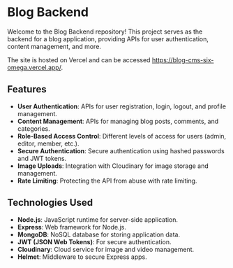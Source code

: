 # Blog Backend

Welcome to the Blog Backend repository! This project serves as the backend for a blog application, providing APIs for user authentication, content management, and more.

The site is hosted on Vercel and can be accessed <a href="https://blog-cms-six-omega.vercel.app/" target="_blank">https://blog-cms-six-omega.vercel.app/</a>.

## Features

- **User Authentication**: APIs for user registration, login, logout, and profile management.
- **Content Management**: APIs for managing blog posts, comments, and categories.
- **Role-Based Access Control**: Different levels of access for users (admin, editor, member, etc.).
- **Secure Authentication**: Secure authentication using hashed passwords and JWT tokens.
- **Image Uploads**: Integration with Cloudinary for image storage and management.
- **Rate Limiting**: Protecting the API from abuse with rate limiting.

## Technologies Used

- **Node.js**: JavaScript runtime for server-side application.
- **Express**: Web framework for Node.js.
- **MongoDB**: NoSQL database for storing application data.
- **JWT (JSON Web Tokens)**: For secure authentication.
- **Cloudinary**: Cloud service for image and video management.
- **Helmet**: Middleware to secure Express apps.

